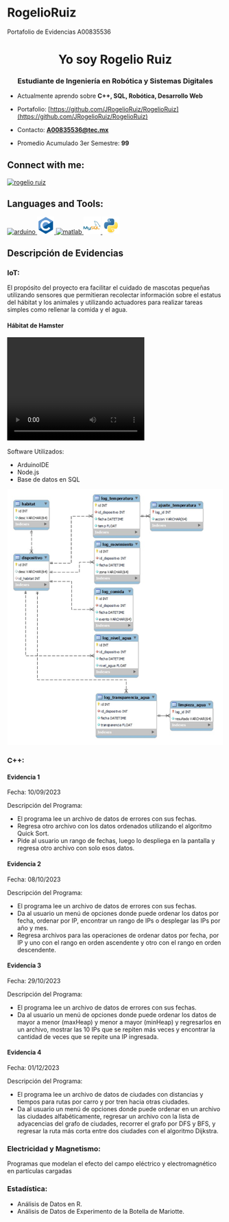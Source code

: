 # RogelioRuiz
Portafolio de Evidencias A00835536 

<h1 align="center">Yo soy Rogelio Ruiz</h1>
<h3 align="center">Estudiante de Ingeniería en Robótica y Sistemas Digitales</h3>

- Actualmente aprendo sobre **C++, SQL, Robótica, Desarrollo Web**

- Portafolio: [https://github.com/JRogelioRuiz/RogelioRuiz](https://github.com/JRogelioRuiz/RogelioRuiz)

- Contacto: **A00835536@tec.mx**

- Promedio Acumulado 3er Semestre: **99**

## Connect with me:

<a href="https://linkedin.com/in/rogelio-ruiz-5035b524b" target="blank"><img align="center" src="https://raw.githubusercontent.com/rahuldkjain/github-profile-readme-generator/master/src/images/icons/Social/linked-in-alt.svg" alt="rogelio ruiz" height="30" width="40" /></a>

## Languages and Tools:

<p align="left">
  <a href="https://www.arduino.cc/" target="_blank" rel="noreferrer">
    <img src="https://cdn.worldvectorlogo.com/logos/arduino-1.svg" alt="arduino" width="40" height="40"/>
  </a>
  <a href="https://www.cprogramming.com/" target="_blank" rel="noreferrer">
    <img src="https://raw.githubusercontent.com/devicons/devicon/master/icons/c/c-original.svg" alt="c" width="40" height="40"/>
  </a>
  <a href="https://www.mathworks.com/" target="_blank" rel="noreferrer">
    <img src="https://upload.wikimedia.org/wikipedia/commons/2/21/Matlab_Logo.png" alt="matlab" width="40" height="40"/>
  </a>
  <a href="https://www.mysql.com/" target="_blank" rel="noreferrer">
    <img src="https://raw.githubusercontent.com/devicons/devicon/master/icons/mysql/mysql-original-wordmark.svg" alt="mysql" width="40" height="40"/>
  </a>
  <a href="https://www.python.org" target="_blank" rel="noreferrer">
    <img src="https://raw.githubusercontent.com/devicons/devicon/master/icons/python/python-original.svg" alt="python" width="40" height="40"/>
  </a>
</p>

## Descripción de Evidencias

### IoT:

El propósito del proyecto era facilitar el cuidado de mascotas pequeñas utilizando sensores que permitieran recolectar información sobre el estatus del hábitat y los animales y utilizando actuadores para realizar tareas simples como rellenar la comida y el agua.

#### Hábitat de Hamster

<video width="320" height="240" controls>
  <source src="Assets/Jaula_Hamster.mp4" type="video/mp4">
</video>

Software Utilizados:

- ArduinoIDE
- Node.js
- Base de datos en SQL

![IoT Database](Assets/bd_IoT.png)

### C++:

#### Evidencia 1

Fecha: 10/09/2023

Descripción del Programa:

- El programa lee un archivo de datos de errores con sus fechas.
- Regresa otro archivo con los datos ordenados utilizando el algoritmo Quick Sort.
- Pide al usuario un rango de fechas, luego lo despliega en la pantalla y regresa otro archivo con solo esos datos.

#### Evidencia 2

Fecha: 08/10/2023

Descripción del Programa:

- El programa lee un archivo de datos de errores con sus fechas.
- Da al usuario un menú de opciones donde puede ordenar los datos por fecha, ordenar por IP, encontrar un rango de IPs o desplegar las IPs por año y mes.
- Regresa archivos para las operaciones de ordenar datos por fecha, por IP y uno con el rango en orden ascendente y otro con el rango en orden descendente.

#### Evidencia 3

Fecha: 29/10/2023

Descripción del Programa:

- El programa lee un archivo de datos de errores con sus fechas.
- Da al usuario un menú de opciones donde puede ordenar los datos de mayor a menor (maxHeap) y menor a mayor (minHeap) y regresarlos en un archivo, mostrar las 10 IPs que se repiten más veces y encontrar la cantidad de veces que se repite una IP ingresada.

#### Evidencia 4

Fecha: 01/12/2023

Descripción del Programa:

- El programa lee un archivo de datos de ciudades con distancias y tiempos para rutas por carro y por tren hacia otras ciudades.
- Da al usuario un menú de opciones donde puede ordenar en un archivo las ciudades alfabéticamente, regresar un archivo con la lista de adyacencias del grafo de ciudades, recorrer el grafo por DFS y BFS, y regresar la ruta más corta entre dos ciudades con el algoritmo Dijkstra.

### Electricidad y Magnetismo:

Programas que modelan el efecto del campo eléctrico y electromagnético en partículas cargadas

### Estadística:

- Análisis de Datos en R.
- Análisis de Datos de Experimento de la Botella de Mariotte.
